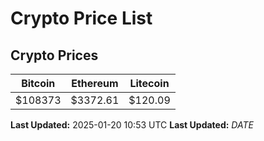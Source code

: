 # Crypto Price List

## Crypto Prices
| Bitcoin | Ethereum | Litecoin |
| ------- | -------- | -------- |
| $108373 | $3372.61 | $120.09 |
**Last Updated:** 2025-01-20 10:53 UTC
**Last Updated:** $DATE$
